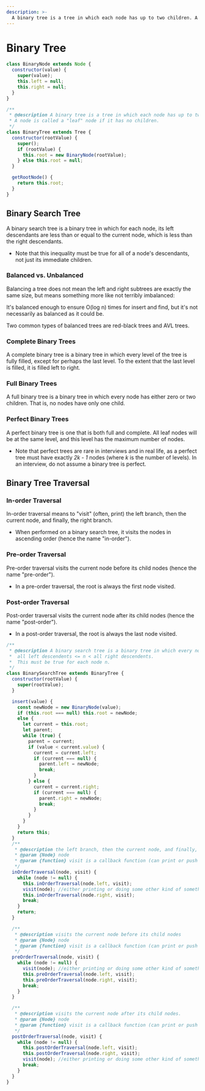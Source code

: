 ```yaml
---
description: >-
  A binary tree is a tree in which each node has up to two children. A node is called a "leaf" node if it has no children.
---
```


# Binary Tree

```javascript
class BinaryNode extends Node {
  constructor(value) {
    super(value);
    this.left = null;
    this.right = null;
  }
}

/**
 * @description A binary tree is a tree in which each node has up to two children.
 * A node is called a "leaf" node if it has no children.
 */
class BinaryTree extends Tree {
  constructor(rootValue) {
    super();
    if (rootValue) {
      this.root = new BinaryNode(rootValue);
    } else this.root = null;
  }

  getRootNode() {
    return this.root;
  }
}
```

## Binary Search Tree

A binary search tree is a binary tree in which for each node, its left descendants are less than or equal to the current node, which is less than the right descendants.

- Note that this inequality must be true for all of a node's descendants, not just its immediate children.

### Balanced vs. Unbalanced

Balancing a tree does not mean the left and right subtrees are exactly the same size, but means something more like not terribly imbalanced:

It's balanced enough to ensure O(log n) times for insert and find, but it's not necessarily as balanced as it could be.

Two common types of balanced trees are red-black trees and AVL trees.

### Complete Binary Trees

A complete binary tree is a binary tree in which every level of the tree is fully filled, except for perhaps the last level. To the extent that the last level is filled, it is filled left to right.

### Full Binary Trees

A full binary tree is a binary tree in which every node has either zero or two children. That is, no nodes have only one child.

### Perfect Binary Trees

A perfect binary tree is one that is both full and complete. All leaf nodes will be at the same level, and this level has the maximum number of nodes.

- Note that perfect trees are rare in interviews and in real life, as a perfect tree must have exactly _2k - 1_ nodes (where _k_ is the number of levels). In an interview, do not assume a binary tree is perfect.

## Binary Tree Traversal

### In-order Traversal

In-order traversal means to "visit" (often, print) the left branch, then the current node, and finally, the right branch.

- When performed on a binary search tree, it visits the nodes in ascending order (hence the name "in-order").

### Pre-order Traversal

Pre-order traversal visits the current node before its child nodes (hence the name "pre-order").

- In a pre-order traversal, the root is always the first node visited.

### Post-order Traversal

Post-order traversal visits the current node after its child nodes (hence the name "post-order").

- In a post-order traversal, the root is always the last node visited.

```javascript
/**
 * @description A binary search tree is a binary tree in which every node fits a specific ordering property:
 *  all left descendents <= n < all right descendents.
 *  This must be true for each node n.
 */
class BinarySearchTree extends BinaryTree {
  constructor(rootValue) {
    super(rootValue);
  }

  insert(value) {
    const newNode = new BinaryNode(value);
    if (this.root === null) this.root = newNode;
    else {
      let current = this.root;
      let parent;
      while (true) {
        parent = current;
        if (value < current.value) {
          current = current.left;
          if (current === null) {
            parent.left = newNode;
            break;
          }
        } else {
          current = current.right;
          if (current === null) {
            parent.right = newNode;
            break;
          }
        }
      }
    }
    return this;
  }
  /**
   * @description the left branch, then the current node, and finally, the right branch.
   * @param {Node} node
   * @param {function} visit is a callback function (can print or push to array or something)
   */
  inOrderTraversal(node, visit) {
    while (node != null) {
      this.inOrderTraversal(node.left, visit);
      visit(node); //either printing or doing some other kind of something.
      this.inOrderTraversal(node.right, visit);
      break;
    }
    return;
  }

  /**
   * @description visits the current node before its child nodes
   * @param {Node} node
   * @param {function} visit is a callback function (can print or push to array or something)
   */
  preOrderTraversal(node, visit) {
    while (node != null) {
      visit(node); //either printing or doing some other kind of something.
      this.preOrderTraversal(node.left, visit);
      this.preOrderTraversal(node.right, visit);
      break;
    }
  }

  /**
   * @description visits the current node after its child nodes.
   * @param {Node} node
   * @param {function} visit is a callback function (can print or push to array or something)
   */
  postOrderTraversal(node, visit) {
    while (node != null) {
      this.postOrderTraversal(node.left, visit);
      this.postOrderTraversal(node.right, visit);
      visit(node); //either printing or doing some other kind of something.
      break;
    }
  }
}
```
